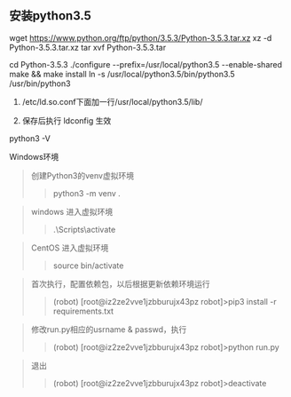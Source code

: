 ## 安装python3.5
wget https://www.python.org/ftp/python/3.5.3/Python-3.5.3.tar.xz
xz -d Python-3.5.3.tar.xz
tar xvf Python-3.5.3.tar

cd Python-3.5.3
./configure --prefix=/usr/local/python3.5 --enable-shared
make && make install
ln -s /usr/local/python3.5/bin/python3.5 /usr/bin/python3

1. /etc/ld.so.conf下面加一行/usr/local/python3.5/lib/

2. 保存后执行 ldconfig  生效

python3 -V

Windows环境
> 创建Python3的venv虚拟环境
>> python3 -m venv .

> windows 进入虚拟环境
>> .\Scripts\activate

> CentOS 进入虚拟环境
>> source bin/activate

> 首次执行，配置依赖包，以后根据更新依赖环境运行
>> (robot) [root@iz2ze2vve1jzbburujx43pz robot]>pip3 install -r requirements.txt

> 修改run.py相应的usrname & passwd，执行
>> (robot) [root@iz2ze2vve1jzbburujx43pz robot]>python run.py

> 退出
>> (robot) [root@iz2ze2vve1jzbburujx43pz robot]>deactivate